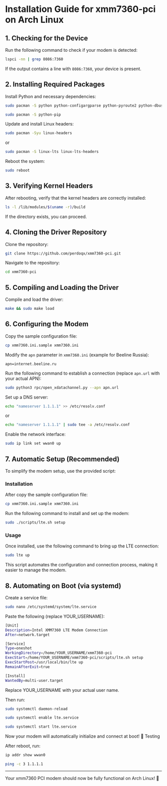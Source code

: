 # Installation Guide for xmm7360-pci on Arch Linux

## 1. Checking for the Device

Run the following command to check if your modem is detected:

```sh
lspci -nn | grep 8086:7360
```

If the output contains a line with `8086:7360`, your device is present.

## 2. Installing Required Packages

Install Python and necessary dependencies:

```sh
sudo pacman -S python python-configargparse python-pyroute2 python-dbus
```

```sh
sudo pacman -S python-pip
```

Update and install Linux headers:

```sh
sudo pacman -Syu linux-headers
```
or
```sh
sudo pacman -S linux-lts linux-lts-headers
```

Reboot the system:

```sh
sudo reboot
```

## 3. Verifying Kernel Headers

After rebooting, verify that the kernel headers are correctly installed:

```sh
ls -l /lib/modules/$(uname -r)/build
```

If the directory exists, you can proceed.

## 4. Cloning the Driver Repository

Clone the repository:

```sh
git clone https://github.com/perdoqx/xmm7360-pci.git
```

Navigate to the repository:

```sh
cd xmm7360-pci
```

## 5. Compiling and Loading the Driver

Compile and load the driver:

```sh
make && sudo make load
```

## 6. Configuring the Modem

Copy the sample configuration file:

```sh
cp xmm7360.ini.sample xmm7360.ini
```

Modify the `apn` parameter in `xmm7360.ini` (example for Beeline Russia):


```
apn=internet.beeline.ru

```

Run the following command to establish a connection (replace `apn.url` with your actual APN):

```sh
sudo python3 rpc/open_xdatachannel.py --apn apn.url
```

Set up a DNS server:

```sh
echo "nameserver 1.1.1.1" >> /etc/resolv.conf
```
or
```sh
echo "nameserver 1.1.1.1" | sudo tee -a /etc/resolv.conf
```

Enable the network interface:

```sh
sudo ip link set wwan0 up
```

## 7. Automatic Setup (Recommended)

To simplify the modem setup, use the provided script:
### Installation
After copy the sample configuration file:

```sh
cp xmm7360.ini.sample xmm7360.ini
```

Run the following command to install and set up the modem:

```sh
sudo ./scripts/lte.sh setup
```

### Usage
Once installed, use the following command to bring up the LTE connection:

```sh
sudo lte up
```

This script automates the configuration and connection process, making it easier to manage the modem.

## 8. Automating on Boot (via systemd)

Create a service file:
```sh
sudo nano /etc/systemd/system/lte.service
```

Paste the following (replace YOUR_USERNAME):
```sh
[Unit]
Description=Intel XMM7360 LTE Modem Connection
After=network.target

[Service]
Type=oneshot
WorkingDirectory=/home/YOUR_USERNAME/xmm7360-pci
ExecStart=/home/YOUR_USERNAME/xmm7360-pci/scripts/lte.sh setup
ExecStartPost=/usr/local/bin/lte up
RemainAfterExit=true

[Install]
WantedBy=multi-user.target
```

Replace YOUR_USERNAME with your actual user name.

Then run:
```sh
sudo systemctl daemon-reload
```
```sh
sudo systemctl enable lte.service
```
```sh
sudo systemctl start lte.service
```

Now your modem will automatically initialize and connect at boot!
🧪 Testing

After reboot, run:
```sh
ip addr show wwan0
```
```sh
ping -c 3 1.1.1.1
```
---
Your xmm7360 PCI modem should now be fully functional on Arch Linux! 🚀
